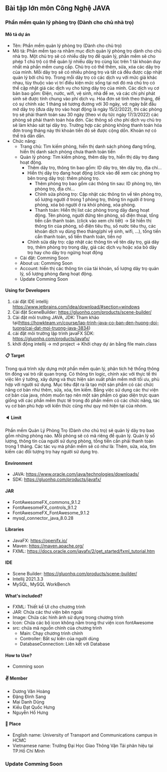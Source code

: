 ## Bài tập lớn môn **Công Nghệ JAVA**

### Phần mềm quản lý phòng trọ (Dành cho chủ nhà trọ)

#### Mô tả dự án
- Tên: Phần mềm quản lý phòng trọ (Dành cho chủ trọ)
- Mô tả: Phần mềm tạo ra nhằm mục đích quản lý phòng trọ dành cho chủ nhà trọ. Một chủ trọ sẽ có nhiều dãy trọ để quản lý, phần mềm sẽ cho phép 1 chủ trộ có thể quản lý nhiều dãy trọ cùng lúc trên 1 tài khoản duy nhất mà phần mềm cung cấp. Chủ trọ có thể thêm, sửa, xóa các dãy trọ của mình. Mỗi dãy trọ sẽ có nhiều phòng trọ và tất cả đều được cập nhật quản lý bởi chủ trọ. Trong mỗi dãy trọ có các dịch vụ với mức giá khác nhau, tùy thuộc vào vị trí điều kiện mức sống tại nơi đó mà chủ trọ có thể cập nhật giá các dịch vụ cho từng dãy trọ của mình. Các dịch vụ cơ bản bao gồm: Điện, nước, wifi, vệ sinh, nhà để xe, và các chi phí phát sinh sẽ được tính chung vào phí dịch vụ. Hóa đơn sẽ tính theo tháng, để có sự chính xác 1 tháng sẽ tương đương với 30 ngày, vd: ngày bắt đầu mở dãy trọ (đưa dãy trọ vào hoạt động là ngày 15/2/2022), thì các phòng trọ sẽ phải thanh toán sau 30 ngày (theo ví dụ tức ngày 17/3/2022) các phòng sẽ phải thanh toán hóa đơn. Các thông số cho phí dịch vụ chủ trọ sẽ làm khảo sát tại dãy trọ. Trường hợp các phòng không thanh toán hóa đơn trong tháng này thì khoản tiền đó sẽ được cộng dồn. Khoản nợ có thể trả dần dần.
- Chức năng:
    - Trang chủ: Tìm kiếm phòng, hiển thị danh sách phòng đang trống, hiển thị danh sách phòng chưa thanh toán tiền
    - Quản lý phòng: Tìm kiếm phòng, thêm dãy trọ, hiển thị dãy trọ đang hoạt động.
      - Thêm dãy trọ, thông tin bao gồm: ID dãy trọ, tên dãy trọ, địa chỉ...
      - Hiển thị dãy trọ đang hoạt động (click vào để xem các phòng trọ bên trong dãy trọ): thêm phòng trọ.
        - Thêm phòng trọ bao gồm các thông tin sau: ID phòng trọ, tên phòng trọ, địa chỉ...
        - Chỉnh sửa phòng trọ: Cập nhật các thông tin về tên phòng trọ, số lượng người ở trong 1 phòng trọ, thông tin người ở trong phòng, xóa bỏ người ở ra khỏi phòng, xóa phòng.
        - Thanh toán: Hiển thị list các phòng trong dãy đang hoạt động. Tên phòng, người đứng tên phòng, số điện thoại, tổng tiền cần thanh toán. (click vào xem chi tiết) -> Sẽ hiển thị thông tin của phòng, số điện tiêu thụ, số nước tiêu thụ, các khoản dịch vụ dùng theo tháng(phí vệ sinh, wifi, ...), tổng tiền cần thanh toán, số tiền thanh toán, tiền nợ
      - Chỉnh sửa dãy trọ: cập nhật các thông tin về tên dãy trọ, giá dãy trọ, thêm phòng trọ trong dãy, giá các dịch vụ hoặc xóa bỏ dãy trọ hay cho dãy trọ ngừng hoạt động
    - Cài đặt: Comming Soon
    - About us: Comming Soon
    - Account: hiển thị các thông tin của tài khoản, số lượng dãy trọ quản lý, số lượng phòng đang hoạt động.
    - Update Comming Soon

#### Using for Developers
1. cài đặt IDE intellij: https://www.jetbrains.com/idea/download/#section=windows
2. Cài đặt SceneBuilder: https://gluonhq.com/products/scene-builder/
3. Cài đặt môi trường JAVA, JDK: Tham khảo tại(https://howkteam.vn/course/lap-trinh-java-co-ban-den-huong-doi-tuong/cai-dat-moi-truong-java-3834)
4. cài đặt môi trường lập trình javaFX SDK: https://gluonhq.com/products/javafx/
5. khởi động intellij -> mở project -> Khởi chạy dự án bằng file main.class

#### :clipboard: Target

Trong quá trình xây dựng một phần mềm quản lý, phân tích hệ thống thông tin đóng vai trò rất quan trọng. Có thông tin logic, chính xác với thực tế thì việc lên ý tưởng, xây dựng và thực hiện sản xuất phần mềm mới tối ưu, phù hợp với người sử dụng. Mục tiêu đặt ra là tạo một sản phẩm có các chức năng cơ bản như thêm, sửa, xóa, tìm kiếm. Bằng việc sử dụng các thư viện cơ bản của java, nhóm muốn tạo nên một sản phẩm có giao diện trực quan giống với các phần mềm thực tế trong đó phần mềm có các chức năng, tác vụ cơ bản phù hợp với kiến thức cũng như quy mô hiện tại của nhóm.

#### :speaker: Limit

Phần mềm Quản Lý Phòng Trọ (Dành cho chủ trọ) sẽ quản lý dãy trọ bao gồm những phòng nào. Mỗi phòng sẽ có mã riêng để quản lý. Quản lý số lượng, thông tin của người sử dụng phòng, tổng tiền cần phải thanh toán trong 1 tháng. Các tác vụ mà phần mềm sẽ có như là: Thêm, sửa, xóa, tìm kiếm các đối tượng trọ hay người sử dụng trọ.

#### Environment

- JAVA: https://www.oracle.com/java/technologies/downloads/
- SDK: https://gluonhq.com/products/javafx/

#### JAR
- FontAwesomeFX_commons_9.1.2
- FontAwesomeFX_controls_9.1.2
- FontAwesomeFX_FontAwesome_9.1.2
- mysql_connector_java_8.0.28

#### Libraries
- JavaFX: https://openjfx.io/
- Maven: https://maven.apache.org/
- FXML: https://docs.oracle.com/javafx/2/get_started/fxml_tutorial.htm

#### IDE
- Scene Builder: https://gluonhq.com/products/scene-builder/
- Intellij 2021.3.3
- MySQL, MySQL WorkBench

#### What's included?
- FXML: Thiết kế UI cho chương trình
- JAR: Chứa các thư viện bên ngoài
- Image: Chứa các hình ảnh sử dụng trong chương trình
- Icon: Chứa các bộ icon không nằm trong thư viện icon fontAwesome
- src: chứa mã nguồn chính của chương trình
    - Main: Chạy chương trình chính
    - Controller: Bắt sự kiên của người dùng
    - DatabaseConnection: Liên kết với Database

#### How to Use?
- Comming soon

#### :v: Member
- Dương Văn Hoàng
- Đặng Đình Sang
- Mai Danh Dũng
- Kiều Đạt Quốc Hưng
- Nguyễn Hồ Hưng

#### :mag_right: Place
- English name: University of Transport and Communications campus in HCMC
- Vietnamese name: Trường Đại Học Giao Thông Vận Tải phân hiệu tại TP.Hồ Chí Minh

### Update Comming Soon

